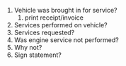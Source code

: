 1. Vehicle was brought in for service?
	1. print receipt/invoice
2. Services performed on vehicle?
3. Services requested?
4. Was engine service not performed?
5. Why not?
6. Sign statement?